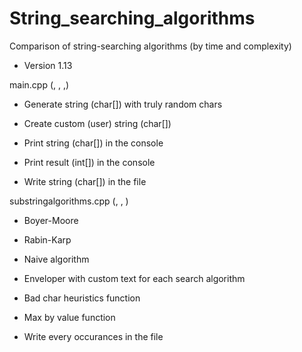 # String_searching_algorithms
Comparison of string-searching algorithms (by time and complexity)

* Version 1.13

main.cpp (<iostream>, <random>, <cstring>,<fstream>)
- Generate string (char[]) with truly random chars
- Create custom (user) string (char[])
  
- Print string (char[]) in the console
- Print result (int[]) in the console
- Write string (char[]) in the file

  
substringalgorithms.cpp (<iostream>, <fstream>, <ctime>)
- Boyer-Moore
- Rabin-Karp
- Naive algorithm
  
- Enveloper with custom text for each search algorithm
- Bad char heuristics function
- Max by value function
- Write every occurances in the file
